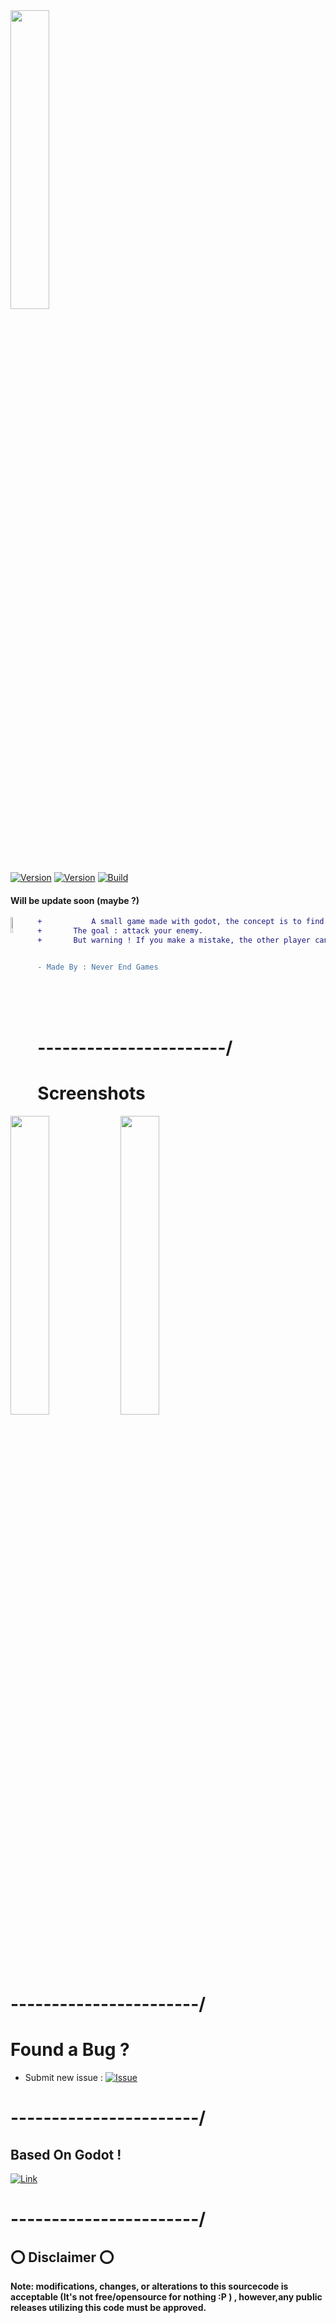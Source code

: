 <img src="https://cloud.snotib.eu/s/rwWqmgbDrBGfWYo/preview" width="35%"> 


[![Version](https://img.shields.io/badge/version-0.1.0-pink.svg)]()
[![Version](https://img.shields.io/badge/Release-Prototype-red.svg)]()
[![Build](https://img.shields.io/badge/Supported%20OS-None{for_now}-lightgrey.svg)]()



#### Will be update soon (maybe ?)

<img  align="left"  src="https://cloud.snotib.eu/s/jJQKW8nbjPLcJbE/preview" width="8%"></img>

```diff
+           A small game made with godot, the concept is to find the other players without being found in an reverse map.
+       The goal : attack your enemy.
+       But warning ! If you make a mistake, the other player can spot you... 


- Made By : Never End Games 

```

  <br/>
  <br/>
  <br/>

# \-----------------------/


# Screenshots
<img src="https://cloud.snotib.eu/s/Qd8mwBoaAn7em4q/preview" width="35%"></img><img src="https://cloud.snotib.eu/s/CPdR6sq3zdczDix/preview" width="35%"></img> 
# \-----------------------/



# Found a Bug ?

* Submit new issue :
[![Issue](https://img.shields.io/badge/BUG%20%3F-Click%20Here%20!-brightgreen.svg)](https://framagit.org/never-end-games/re.found/issues/new?issue%5Bassignee_id%5D=&issue%5Bmilestone_id%5D=) 



# \-----------------------/

## Based On Godot !

 [![Link](https://godotengine.org/themes/godotengine/assets/logo.svg)](https://godotengine.org/ )



# \-----------------------/
## ⭕️ Disclaimer ⭕️ 

**Note: modifications, changes, or alterations to this sourcecode is acceptable (It's not free/opensource for nothing :P ) , however,any public releases utilizing this code must be approved.**